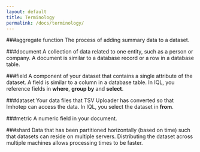 ```yaml
---
layout: default
title: Terminology
permalink: /docs/terminology/
---
```


###aggregate function
The process of adding summary data to a dataset. 

###document
A collection of data related to one entity, such as a person or company. A document is similar to a database record or a row in a database table.

###field
A component of your dataset that contains a single attribute of the dataset. A field is similar to a column in a database table. In IQL, you reference fields in **where**, **group by** and **select**.

###dataset
Your data files that TSV Uploader has converted so that Imhotep can access the data. In IQL, you select the dataset in **from**.

###metric
A numeric field in your document. 

###shard
Data that has been partitioned horizontally (based on time) such that datasets can reside on multiple servers. Distributing the dataset across multiple machines allows processing times to be faster.
